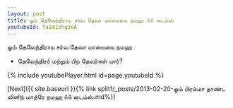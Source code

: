 ```yaml
---
layout: post
title: ஓம் தேவேந்திராய சர்வ தேவா மாயையை நமஹ ௧௧ டைம்ஸ்
youtubeId: Ta1W1zhq2eA
---
```

 
 
 ஓம் தேவேந்திராய சர்வ தேவா மாயையை நமஹ  
 
 -  தேவேந்திரர் மற்றும் பிற தேவர்கள் யார்? 
 
  
 
  
 
 
 
 
 
 


{% include youtubePlayer.html id=page.youtubeId %}
 
[Next]({{ site.baseurl }}{% link  split1/_posts/2013-02-20-ஓம் பிரம்மா தாண்ட வினிற் மாத்ரே நமஹ ௧௧ டைம்ஸ்.md%})
 
